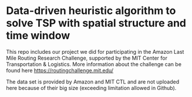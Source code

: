 # Data-driven heuristic algorithm to solve TSP with spatial structure and time window
This repo includes our project we did for participating in the Amazon Last Mile Routing Research Challenge, supported by the MIT Center for Transportation & Logistics. More information about the challenge can be found here https://routingchallenge.mit.edu/

The data set is provided by Amazon and MIT CTL and are not uploaded here because of their big size (exceeding limitation allowed in Github).

